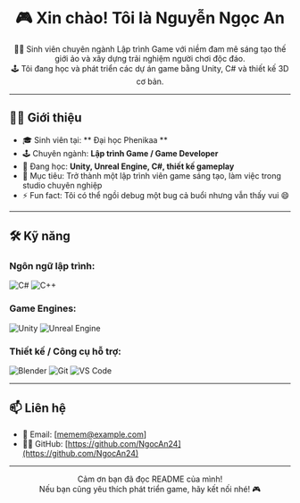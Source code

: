 <!-- 

<p align="center">
  <img src="https://inkythuatso.com/uploads/thumbnails/800/2023/03/1-anh-trang-den-meo-den-heinz-inkythuatso-02-16-04-57.jpg" width="50" style="border-radius: 50%" alt="avatar"/>
</p> -->


<h1 align="center">🎮 Xin chào! Tôi là Nguyễn Ngọc An</h1>

<p align="center">
  👨‍🎓 Sinh viên chuyên ngành Lập trình Game với niềm đam mê sáng tạo thế giới ảo và xây dựng trải nghiệm người chơi độc đáo.<br>
  🕹️ Tôi đang học và phát triển các dự án game bằng Unity, C# và thiết kế 3D cơ bản.
</p>

---

## 🧑‍💻 Giới thiệu

- 🎓 Sinh viên tại: ** Đại học Phenikaa **
- 🕹️ Chuyên ngành: **Lập trình Game / Game Developer**
- 🌱 Đang học: **Unity, Unreal Engine, C#, thiết kế gameplay**
- 🎯 Mục tiêu: Trở thành một lập trình viên game sáng tạo, làm việc trong studio chuyên nghiệp
- ⚡ Fun fact: Tôi có thể ngồi debug một bug cả buổi nhưng vẫn thấy vui 😄

---

## 🛠️ Kỹ năng

### Ngôn ngữ lập trình:
![C#](https://img.shields.io/badge/-C%23-239120?style=flat-square&logo=c-sharp&logoColor=white)
![C++](https://img.shields.io/badge/-C++-00599C?style=flat-square&logo=c%2B%2B&logoColor=white)

### Game Engines:
![Unity](https://img.shields.io/badge/-Unity-000000?style=flat-square&logo=unity&logoColor=white)
![Unreal Engine](https://img.shields.io/badge/-Unreal%20Engine-313131?style=flat-square&logo=unrealengine&logoColor=white)

### Thiết kế / Công cụ hỗ trợ:
![Blender](https://img.shields.io/badge/-Blender-F5792A?style=flat-square&logo=blender&logoColor=white)
![Git](https://img.shields.io/badge/-Git-F05032?style=flat-square&logo=git&logoColor=white)
![VS Code](https://img.shields.io/badge/-VS%20Code-007ACC?style=flat-square&logo=visual-studio-code&logoColor=white)

---

## 📫 Liên hệ

- 📧 Email: [memem@example.com]
- 🧑‍💻 GitHub: [https://github.com/NgocAn24](https://github.com/NgocAn24)
<!-- - 🌐 Portfolio / CV (nếu có): [link website hoặc Google Drive] -->

---

<p align="center">
  Cảm ơn bạn đã đọc README của mình!<br>
  Nếu bạn cũng yêu thích phát triển game, hãy kết nối nhé! 🎮
</p>
